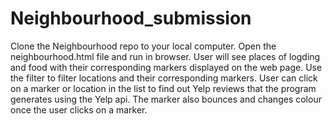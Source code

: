 # Neighbourhood_submission


Clone the Neighbourhood repo to your local computer. Open the neighbourhood.html file and run in browser. User will see places of logding and food with their corresponding markers displayed on the web page. Use the filter to filter locations and their corresponding markers. User can click on a marker or location in the list to find out Yelp reviews that the program generates using the Yelp api. The marker also bounces and changes colour once the user clicks on a marker.
